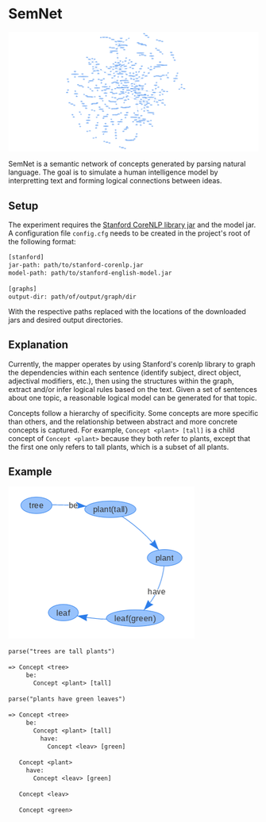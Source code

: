 [example-net]: images/semnet.png
[tree-plant-leaf-net]: images/tree-plant-leaf.png

# SemNet

![Example network visualized with vis.js][example-net]

SemNet is a semantic network of concepts generated by parsing natural language.
The goal is to simulate a human intelligence model by interpretting text and
forming logical connections between ideas.


## Setup

The experiment requires the
[Stanford CoreNLP library jar](http://stanfordnlp.github.io/CoreNLP/#download)
and the model jar. A configuration file `config.cfg` needs to be created in the
project's root of the following format:

```
[stanford]
jar-path: path/to/stanford-corenlp.jar
model-path: path/to/stanford-english-model.jar

[graphs]
output-dir: path/of/output/graph/dir
```

With the respective paths replaced with the locations of the downloaded jars and
desired output directories.


## Explanation

Currently, the mapper operates by using Stanford's corenlp library to graph the
dependencies within each sentence (identify subject, direct object, adjectival
modifiers, etc.), then using the structures within the graph, extract and/or
infer logical rules based on the text. Given a set of sentences about one topic,
a reasonable logical model can be generated for that topic.

Concepts follow a hierarchy of specificity. Some concepts are more specific than
others, and the relationship between abstract and more concrete concepts is
captured. For example, `Concept <plant> [tall]` is a child concept of
`Concept <plant>` because they both refer to plants, except that the first one
only refers to tall plants, which is a subset of all plants.


## Example

![Simple network of the below parses][tree-plant-leaf-net]

```
parse("trees are tall plants")

=> Concept <tree>
     be:
       Concept <plant> [tall]
       
parse("plants have green leaves")

=> Concept <tree>
     be:
       Concept <plant> [tall]
         have:
           Concept <leav> [green]
           
   Concept <plant>
     have:
       Concept <leav> [green]
       
   Concept <leav>
   
   Concept <green>
```


